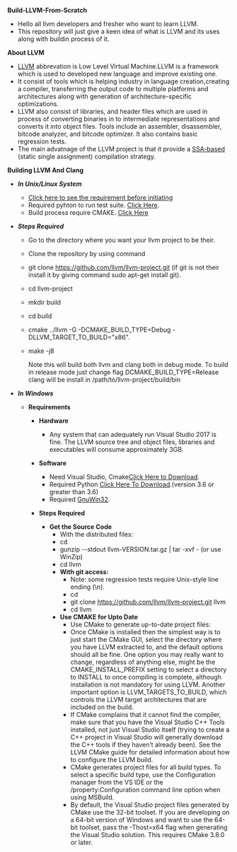 **Build-LLVM-From-Scratch**
- Hello all llvm developers and fresher who want to learn LLVM.
- This repository will just give a keen idea of what is LLVM and its uses along with buildin process of it.

**About LLVM**
- [LLVM](https://llvm.org/) abbrevation is Low Level Virtual Machine.LLVM is a framework which is used to developed new language and improve existing     one.
- It consist of tools which is helping industry in language creation,creating a compiler, transferring the output code to multiple platforms and           architectures along with generation of architecture-specific optimizations.
- LLVM also consist of libraries, and header files which are used in process of converting binaries in to intermediate representations and converts it     into object files. Tools include an assembler, disassembler, bitcode analyzer, and bitcode optimizer. It also contains basic regression tests.
- The main advatnage of the LLVM project is that it provide a [SSA-based](https://en.wikipedia.org/wiki/Static_single_assignment_form)  (static single     assignment) compilation strategy.

**Building LLVM And Clang**
 - ***In Unix/Linux System***</br>
    - [Click here to see the requirement before initiating](https://llvm.org/docs/GettingStarted.html#requirements)
    - Required pyhton to run test suite. [Click Here](https://www.python.org/downloads/).
    - Build process require CMAKE. [Click Here](https://cmake.org/download/)   </br>
   
 - ***Steps Required***
    - Go to the directory where you want your llvm project to be their.
    - Clone the repository by using  command
    - git clone https://github.com/llvm/llvm-project.git (if git is not their install it by giving command sudo apt-get install git). 
    - cd llvm-project 
    - mkdir build 
    - cd build
    - cmake ../llvm -G -DCMAKE_BUILD_TYPE=Debug -DLLVM_TARGET_TO_BUILD="x86".
    - make -j8    </br>
            
      Note this will build both llvm and clang both in debug mode. To build in release mode just change flag DCMAKE_BUILD_TYPE=Release
      clang will be install in /path/to/llvm-project/build/bin
      
 - ***In Windows***</br>
    - **Requirements**
      - **Hardware**
        - Any system that can adequately run Visual Studio 2017 is fine. The LLVM source tree and object files, libraries and executables will consume           approximately 3GB.</br>
        
      - **Software**
        - Need Visual Studio, Cmake[Click Here to Download](https://cmake.org/).
        - Required Python [Click Here To Download](https://www.python.org/).(version 3.6 or greater than 3.6)
        - Required [GnuWin32](http://gnuwin32.sourceforge.net/).
        
      - **Steps Required**
         - **Get the Source Code**
            - With the distributed files:
            - cd <where-you-want-llvm-to-live>
            - gunzip --stdout llvm-VERSION.tar.gz | tar -xvf - (or use WinZip)
            - cd llvm
            - **With git access:**
                - Note: some regression tests require Unix-style line ending (\n).
                - cd <where-you-want-llvm-to-live>
                - git clone https://github.com/llvm/llvm-project.git llvm
                - cd llvm
            - **Use CMAKE for Upto Date**
                 - Use CMake to generate up-to-date project files:
                 - Once CMake is installed then the simplest way is to just start the CMake GUI, select the directory where you have LLVM extracted                      to, and the default options should all be fine. One option you may really want to change, regardless of anything else, might be the                    CMAKE_INSTALL_PREFIX setting to select a directory to INSTALL to once compiling is complete, although installation is not mandatory                    for using LLVM. Another important option is LLVM_TARGETS_TO_BUILD, which controls the LLVM target architectures that are included                      on the build.
                 - If CMake complains that it cannot find the compiler, make sure that you have the Visual Studio C++ Tools installed, not just Visual                    Studio itself (trying to create a C++ project in Visual Studio will generally download the C++ tools if they haven’t already been).
                   See the LLVM CMake guide for detailed information about how to configure the LLVM build.
                 - CMake generates project files for all build types. To select a specific build type, use the Configuration manager from the VS IDE                      or the /property:Configuration command line option when using MSBuild.
                 - By default, the Visual Studio project files generated by CMake use the 32-bit toolset. If you are developing on a 64-bit version of                    Windows and want to use the 64-bit toolset, pass the -Thost=x64 flag when generating the Visual Studio solution. This requires                        CMake 3.8.0 or later.
                        
        
